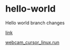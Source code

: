 # hello-world
Hello world branch changes

[link](https://www.google.com)

[webcam_cursor_linux.run](https://github.com/nexayq/webcam_cursor/releases/download/webcam_cursor_v1.0/webcam_cursor_linux.run)
